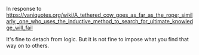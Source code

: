 In response to https://vaniquotes.org/wiki/A_tethered_cow_goes_as_far_as_the_rope;_similarly,_one_who_uses_the_inductive_method_to_search_for_ultimate_knowledge_will_fail

It's fine to detach from logic. But it is not fine to impose what you find that way on to others.